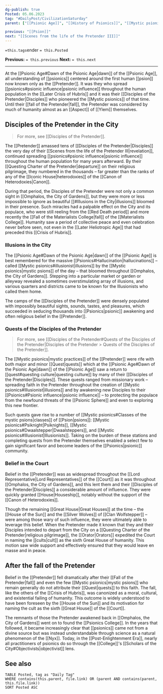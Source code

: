 ```yaml
---
dg-publish: true
Posted: 05.06.2023
tag: "#DailyPost/CivilizationSaturday"
parent: ["[[Psionic Age]]", "[[History of Psionics]]", "[[Mystic psionics]]", "[[Disciples of the Pretender]]"]

previous: "[[Psion]]"
next: "[[Scenes from the life of the Pretender III]]"
---
```

`=this.tags`ender
`= this.Posted`

**Previous:** `= this.previous`
**Next:** `= this.next`

---

At the [[Psionic Age#Dawn of the Psionic Age|dawn]] of the [[Psionic Age]], all understanding of [[psionics]] centered around the first human [[psion]] now known only as the [[Pretender]]. It was they who spread [[psionics#psionic influence|psionic influence]] throughout the human population in the [[Later Crisis of Hubris]] and it was their [[Disciples of the Pretender|Disciples]] who pioneered the [[Mystic psionics]] of that time. Until their [[fall of the Pretender|fall]], the Pretender was considered by much of humanity almost as an [[Aspect]] of [[Ylem]] themselves.

## Disciples of the Pretender in the City

> For more, see [[Disciples of the Pretender]].

The [[Pretender]] amassed tens of [[Disciples of the Pretender|Disciples]] the very day of their [[Scenes from the life of the Pretender III|revelation]], continued spreading [[psionics#psionic influence|psionic influence]] throughout the human population for many years afterward. By their [[Questing Charter of the Pretender|departure]] on their religious pilgrimage, they numbered in the thousands – far greater than the ranks of any of the [[Iconic House|heterodoxies]] of the [[Canon of Heterodoxies|Canon]].

During that period, the Disciples of the Pretender were not only a common sight in [[Omphalos, the City of Gardens]], but they were more or less impossible to ignore as beautiful [[#Illusions in the City|illusions]] bloomed in their presence. Such miracles had a palpable effect on the City and its populace, who were still reeling from the [[Red Death period]] and more recently the [[Fall of the Materialists College|fall]] of the [[Materialists College]]. Humanity saw a period of collective peace and even celebration never before seen, not even in the [[Later Heliotropic Age]] that had preceded this [[Crisis of Hubris]].

### Illusions in the City

The [[Psionic Age#Dawn of the Psionic Age|dawn]] of the [[Psionic Age]] is best remembered for the massive [[Psionics#Hallucination|hallucinations]] – called [[Mystic psionics#illusionist|illusions]] by the [[Mystic psionics|mystic psions]] of the day – that bloomed throughout [[Omphalos, the City of Gardens]]. Stepping into a particular market or garden or alleyway revealed a sometimes overstimulating array of illusions, and various quarters and districts came to be known for the Illusionists who called them home.

The camps of the [[Disciples of the Pretender]] were densely populated with impossibly beautiful sights, sounds, tastes, and pleasures, which succeeded in seducing thousands into [[Psionics|psionic]] awakening and often religious belief in the [[Pretender]].

### Quests of the Disciples of the Pretender

> For more, see [[Disciples of the Pretender#Quests of the Disciples of the Pretender|Disciples of the Pretender > Quests of the Disciples of the Pretender]].

The [[Mystic psionics|mystic practices]] of the [[Pretender]] were rife with both major and minor [[Quest|quests]] which at the [[Psionic Age#Dawn of the Psionic Age|dawn]] of the [[Psionic Age]] saw a return to [[quest#questing culture|questing culture]] by many of their [[Disciples of the Pretender|Disciples]]. These quests ranged from missionary work – spreading faith in the Pretender throughout the creation of [[Mystic psionics#Illusionist|illusions]] and by awakening new Disciples to their [[Psionics#Psionic influence|psionic influence]] – to protecting the populace from the newfound threats of the [[Psionic Sphere]] and even to exploring this new frontier.

Such quests gave rise to a number of [[Mystic psionics#Classes of the mystic psions|classes]] of [[Psion|psions]]: [[Mystic psionics#Psiknight|Psiknights]], [[Mystic psionics#Dwaalstepper|Dwaalsteppers]], and [[Mystic psionics#Illusionist|Illusionists]]. Taking on the burden of these stations and completing quests from the Pretender themselves enabled a select few to gain significant favor and become leaders of the [[Psionics|psionic]] community.

### Belief in the Court

Belief in the [[Pretender]] was as widespread throughout the [[Lord Representative|Lord Representatives]] of the [[Court]] as it was throughout [[Omphalos, the City of Gardens]], and this lent them and their [[Disciples of the Pretender|Disciples]] a considerable amount of influence. They were quickly granted [[House|Houseship]], notably without the support of the [[Canon of Heterodoxies]].

Though the remaining [[Great House|Great Houses]] at the time – the [[House of the Sun]] and the [[Silver Wolves]] of [[Clan Wolfstepper]] – were among those wary of such influence, they were ultimately able to leverage this belief. When the Pretender made it known that they and their Disciples intended to depart from the City on a [[Questing Charter of the Pretender|religious pilgrimage]], the [[Orator|Orators]] expedited the Court in naming the [[cults|cult]] as the sixth Great House of humanity. This motion saw wide support and effectively ensured that they would leave en masse and in peace.

## After the fall of the Pretender

Belief in the [[Pretender]] fell dramatically after their [[Fall of the Pretender|fall]] and even the few [[Mystic psionics|mystic psions]] who remain generally do not attribute their [[Quest|quests]] to this faith. The fall, like the others of the [[Crisis of Hubris]], was canonized as a moral, cultural, and existential failing of humanity. This outcome is widely understood to have been foreseen by the [[House of the Sun]] and its motivation for naming the cult as the sixth [[Great House]] of the [[Court]].

The remnants of those the Pretender awakened back in [[Omphalos, the City of Gardens]] went on to found the [[Psionics College]]. In the years that followed, it became increasingly clear that [[psionics]] came not from a divine source but was instead understandable through science as a natural phenomenon of the [[Nyx]]. Today, in the [[Post-Enlightenment Era]], nearly all practitioners of psionics do so through the [[College]]'s [[Scholars of the City#Objectivists|objectivist]] lens.

## See also

```dataview
TABLE Posted, tag as "Daily Tag"
WHERE contains(this.parent, file.link) OR (parent AND contains(parent, this.file.link))
SORT Posted ASC
```
